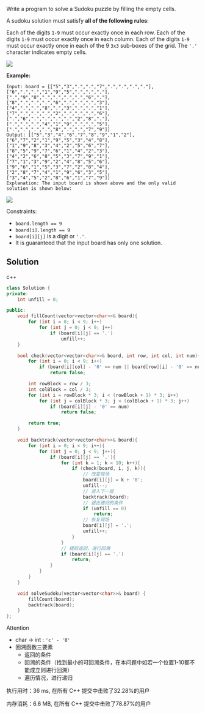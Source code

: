 Write a program to solve a Sudoku puzzle by filling the empty cells.

A sudoku solution must satisfy **all of the following rules**:

Each of the digits `1-9` must occur exactly once in each row.
Each of the digits `1-9` must occur exactly once in each column.
Each of the digits `1-9` must occur exactly once in each of the 9 `3x3` sub-boxes of the grid.
The `'.'` character indicates empty cells.



![](https://upload.wikimedia.org/wikipedia/commons/thumb/f/ff/Sudoku-by-L2G-20050714.svg/250px-Sudoku-by-L2G-20050714.svg.png)

**Example:**

```
Input: board = [["5","3",".",".","7",".",".",".","."],["6",".",".","1","9","5",".",".","."],[".","9","8",".",".",".",".","6","."],["8",".",".",".","6",".",".",".","3"],["4",".",".","8",".","3",".",".","1"],["7",".",".",".","2",".",".",".","6"],[".","6",".",".",".",".","2","8","."],[".",".",".","4","1","9",".",".","5"],[".",".",".",".","8",".",".","7","9"]]
Output: [["5","3","4","6","7","8","9","1","2"],["6","7","2","1","9","5","3","4","8"],["1","9","8","3","4","2","5","6","7"],["8","5","9","7","6","1","4","2","3"],["4","2","6","8","5","3","7","9","1"],["7","1","3","9","2","4","8","5","6"],["9","6","1","5","3","7","2","8","4"],["2","8","7","4","1","9","6","3","5"],["3","4","5","2","8","6","1","7","9"]]
Explanation: The input board is shown above and the only valid solution is shown below:
```

![](https://upload.wikimedia.org/wikipedia/commons/thumb/3/31/Sudoku-by-L2G-20050714_solution.svg/250px-Sudoku-by-L2G-20050714_solution.svg.png)

Constraints:

- `board.length == 9`
- `board[i].length == 9`
- `board[i][j]` is a digit or `'.'`.
- It is guaranteed that the input board has only one solution.

## Solution

c++


```c++
class Solution {
private:
    int unfill = 0;

public:
    void fillCount(vector<vector<char>>& board){
        for (int i = 0; i < 9; i++)
            for (int j = 0; j < 9; j++)
                if (board[i][j] == '.')
                    unfill++;
    }

    bool check(vector<vector<char>>& board, int row, int col, int num){
        for (int i = 0; i < 9; i++)
            if (board[i][col] - '0' == num || board[row][i] - '0' == num)
                return false;

        int rowBlock = row / 3;
        int colBlock = col / 3;
        for (int i = rowBlock * 3; i < (rowBlock + 1) * 3; i++)
            for (int j = colBlock * 3; j < (colBlock + 1) * 3; j++)
                if (board[i][j] - '0' == num)
                    return false;

        return true;
    }

    void backtrack(vector<vector<char>>& board){
        for (int i = 0; i < 9; i++){
            for (int j = 0; j < 9; j++){
                if (board[i][j] == '.'){
                    for (int k = 1; k < 10; k++){
                        if (check(board, i, j, k)){
                            // 改变现场
                            board[i][j] = k + '0';
                            unfill--;
                            // 进入下一层
                            backtrack(board);
                            // 退出递归的条件
                            if (unfill == 0)
                                return;
                            // 恢复现场
                            board[i][j] = '.';
                            unfill++;
                        }
                    }
                    // 提前返回，进行回溯
                    if (board[i][j] == '.')
                        return;
                }
            }
        }
    }

    void solveSudoku(vector<vector<char>>& board) {
        fillCount(board);
        backtrack(board);
    }
};
```

Attention

- char -> int : `'c' - '0'`
- 回溯函数三要素
  - 返回的条件
  - 回溯的条件（找到最小的可回溯条件，在本问题中如若一个位置1-10都不能成立则进行回溯）
  - 遍历情况，进行递归

执行用时：36 ms, 在所有 C++ 提交中击败了32.28%的用户

内存消耗：6.6 MB, 在所有 C++ 提交中击败了78.87%的用户